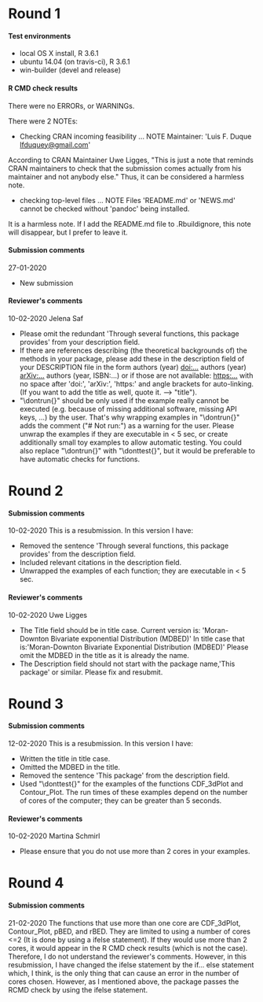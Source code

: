 # Round 1

#### Test environments
* local OS X install, R 3.6.1
* ubuntu 14.04 (on travis-ci), R 3.6.1
* win-builder (devel and release)

#### R CMD check results
There were no ERRORs, or WARNINGs.

There were 2 NOTEs:

  * Checking CRAN incoming feasibility ... NOTE
  Maintainer: 'Luis F. Duque <lfduquey@gmail.com>'
  
  According to CRAN Maintainer Uwe Ligges, "This is just a note that reminds CRAN maintainers to check that the          submission comes actually from his maintainer and not anybody else." Thus, it can be considered a harmless note.

  * checking top-level files ... NOTE
  Files 'README.md' or 'NEWS.md' cannot be checked without 'pandoc' being installed.
  
  It is a harmless note. If I add the README.md file to .Rbuildignore, this note will disappear, but I prefer to leave   it. 
  

#### Submission comments 
27-01-2020

* New submission
  
  
#### Reviewer's comments

10-02-2020 Jelena Saf

* Please omit the redundant 'Through several functions, this package
provides' from your description field.
* If there are references describing (the theoretical backgrounds of) the
methods in your package, please add these in the description field of
your DESCRIPTION file in the form
authors (year) <doi:...>
authors (year) <arXiv:...>
authors (year, ISBN:...)
or if those are not available: <https:...>
with no space after 'doi:', 'arXiv:', 'https:' and angle brackets for
auto-linking.
(If you want to add the title as well, quote it. --> "title").
* "\dontrun{}" should be only used if the example really cannot be executed
(e.g. because of missing additional software, missing API keys, ...) by
the user. That's why wrapping examples in "\dontrun{}" adds the comment
("# Not run:") as a warning for the user.
Please unwrap the examples if they are executable in < 5 sec, or create
additionally small toy examples to allow automatic testing.
You could also replace "\dontrun{}" with "\donttest{}", but it would be
preferable to have automatic checks for functions.

# Round 2

#### Submission comments 

10-02-2020 This is a resubmission. In this version I have:

* Removed the sentence 'Through several functions, this package provides' from the description field.
* Included relevant citations in the description field.
* Unwrapped the examples of each function; they are executable in < 5 sec.


#### Reviewer's comments

10-02-2020 Uwe Ligges

*  The Title field should be in title case. Current version is:
   'Moran-Downton Bivariate exponential Distribution (MDBED)'
   In title case that is:'Moran-Downton Bivariate Exponential Distribution (MDBED)'
   Please omit the MDBED in the title as it is already the name.
*  The Description field should not start with the package name,'This package' or similar.
    Please fix and resubmit.

# Round 3

#### Submission comments 

12-02-2020 This is a resubmission. In this version I have:

  * Written the title in title case.
  * Omitted the MDBED in the title.
  * Removed the sentence 'This package' from the description field.
  * Used "\donttest{}" for the examples of the functions CDF_3dPlot and Contour_Plot. The run times of these 
  examples depend on the number of cores of the computer; they can be greater than 5 seconds.
  
#### Reviewer's comments

10-02-2020 Martina Schmirl

  * Please ensure that you do not use more than 2 cores in your examples.


# Round 4

#### Submission comments 

21-02-2020 The functions that use more than one core are CDF_3dPlot, Contour_Plot, pBED, and rBED. They are limited to using a number of cores <=2 (It is done by using a ifelse statement). If they would use more than 2 cores, it would appear in the R CMD check results (which is not the case). Therefore, I do not understand the reviewer's comments. However, in this resubmission, I have changed the ifelse statement by the if… else statement which, I think, is the only thing that can cause an error in the number of cores chosen. However, as I mentioned above, the package passes the RCMD check by using the ifelse statement. 

